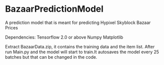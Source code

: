 # BazaarPredictionModel
A prediction model that is meant for predicting Hypixel Skyblock Bazaar Prices

Dependencies:
  Tensorflow 2.0 or above
  Numpy
  Matplotlib
  
Extract BazaarData.zip, it contains the training data and the item list. After run Main.py and the model will start to train.It autosaves the model every 25 batches but that can be changed in the code.

